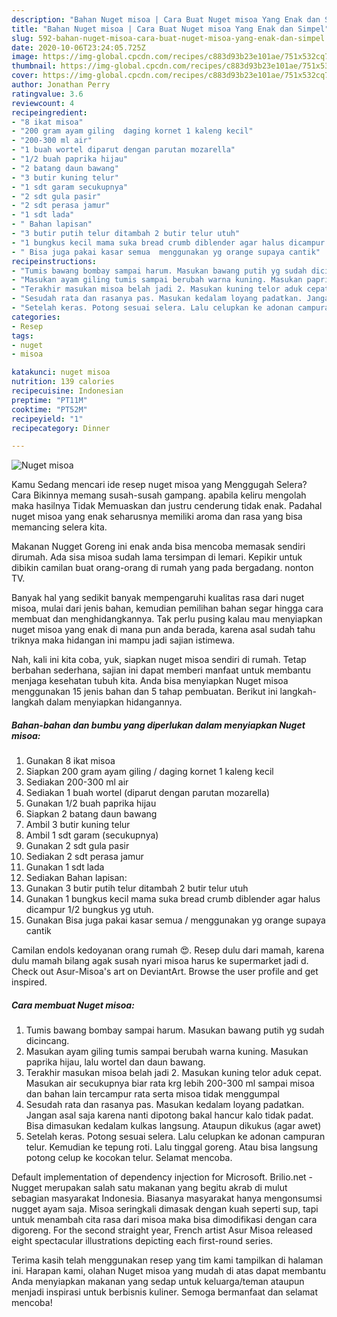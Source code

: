 ```yaml
---
description: "Bahan Nuget misoa | Cara Buat Nuget misoa Yang Enak dan Simpel"
title: "Bahan Nuget misoa | Cara Buat Nuget misoa Yang Enak dan Simpel"
slug: 592-bahan-nuget-misoa-cara-buat-nuget-misoa-yang-enak-dan-simpel
date: 2020-10-06T23:24:05.725Z
image: https://img-global.cpcdn.com/recipes/c883d93b23e101ae/751x532cq70/nuget-misoa-foto-resep-utama.jpg
thumbnail: https://img-global.cpcdn.com/recipes/c883d93b23e101ae/751x532cq70/nuget-misoa-foto-resep-utama.jpg
cover: https://img-global.cpcdn.com/recipes/c883d93b23e101ae/751x532cq70/nuget-misoa-foto-resep-utama.jpg
author: Jonathan Perry
ratingvalue: 3.6
reviewcount: 4
recipeingredient:
- "8 ikat misoa"
- "200 gram ayam giling  daging kornet 1 kaleng kecil"
- "200-300 ml air"
- "1 buah wortel diparut dengan parutan mozarella"
- "1/2 buah paprika hijau"
- "2 batang daun bawang"
- "3 butir kuning telur"
- "1 sdt garam secukupnya"
- "2 sdt gula pasir"
- "2 sdt perasa jamur"
- "1 sdt lada"
- " Bahan lapisan"
- "3 butir putih telur ditambah 2 butir telur utuh"
- "1 bungkus kecil mama suka bread crumb diblender agar halus dicampur 12 bungkus yg utuh"
- " Bisa juga pakai kasar semua  menggunakan yg orange supaya cantik"
recipeinstructions:
- "Tumis bawang bombay sampai harum. Masukan bawang putih yg sudah dicincang."
- "Masukan ayam giling tumis sampai berubah warna kuning. Masukan paprika hijau, lalu wortel dan daun bawang."
- "Terakhir masukan misoa belah jadi 2. Masukan kuning telor aduk cepat. Masukan air secukupnya biar rata krg lebih 200-300 ml sampai misoa dan bahan lain tercampur rata serta misoa tidak menggumpal"
- "Sesudah rata dan rasanya pas. Masukan kedalam loyang padatkan. Jangan asal saja karena nanti dipotong bakal hancur kalo tidak padat. Bisa dimasukan kedalam kulkas langsung. Ataupun dikukus (agar awet)"
- "Setelah keras. Potong sesuai selera. Lalu celupkan ke adonan campuran telur. Kemudian ke tepung roti. Lalu tinggal goreng. Atau bisa langsung potong celup ke kocokan telur. Selamat mencoba."
categories:
- Resep
tags:
- nuget
- misoa

katakunci: nuget misoa 
nutrition: 139 calories
recipecuisine: Indonesian
preptime: "PT11M"
cooktime: "PT52M"
recipeyield: "1"
recipecategory: Dinner

---
```



![Nuget misoa](https://img-global.cpcdn.com/recipes/c883d93b23e101ae/751x532cq70/nuget-misoa-foto-resep-utama.jpg)

Kamu Sedang mencari ide resep nuget misoa yang Menggugah Selera? Cara Bikinnya memang susah-susah gampang. apabila keliru mengolah maka hasilnya Tidak Memuaskan dan justru cenderung tidak enak. Padahal nuget misoa yang enak seharusnya memiliki aroma dan rasa yang bisa memancing selera kita.

Makanan Nugget Goreng ini enak anda bisa mencoba memasak sendiri dirumah. Ada sisa misoa sudah lama tersimpan di lemari. Kepikir untuk dibikin camilan buat orang-orang di rumah yang pada bergadang. nonton TV.

Banyak hal yang sedikit banyak mempengaruhi kualitas rasa dari nuget misoa, mulai dari jenis bahan, kemudian pemilihan bahan segar hingga cara membuat dan menghidangkannya. Tak perlu pusing kalau mau menyiapkan nuget misoa yang enak di mana pun anda berada, karena asal sudah tahu triknya maka hidangan ini mampu jadi sajian istimewa.


Nah, kali ini kita coba, yuk, siapkan nuget misoa sendiri di rumah. Tetap berbahan sederhana, sajian ini dapat memberi manfaat untuk membantu menjaga kesehatan tubuh kita. Anda bisa menyiapkan Nuget misoa menggunakan 15 jenis bahan dan 5 tahap pembuatan. Berikut ini langkah-langkah dalam menyiapkan hidangannya.

<!--inarticleads1-->

##### Bahan-bahan dan bumbu yang diperlukan dalam menyiapkan Nuget misoa:

1. Gunakan 8 ikat misoa
1. Siapkan 200 gram ayam giling / daging kornet 1 kaleng kecil
1. Sediakan 200-300 ml air
1. Sediakan 1 buah wortel (diparut dengan parutan mozarella)
1. Gunakan 1/2 buah paprika hijau
1. Siapkan 2 batang daun bawang
1. Ambil 3 butir kuning telur
1. Ambil 1 sdt garam (secukupnya)
1. Gunakan 2 sdt gula pasir
1. Sediakan 2 sdt perasa jamur
1. Gunakan 1 sdt lada
1. Sediakan  Bahan lapisan:
1. Gunakan 3 butir putih telur ditambah 2 butir telur utuh
1. Gunakan 1 bungkus kecil mama suka bread crumb diblender agar halus dicampur 1/2 bungkus yg utuh.
1. Gunakan  Bisa juga pakai kasar semua / menggunakan yg orange supaya cantik


Camilan endols kedoyanan orang rumah 😍. Resep dulu dari mamah, karena dulu mamah bilang agak susah nyari misoa harus ke supermarket jadi d. Check out Asur-Misoa&#39;s art on DeviantArt. Browse the user profile and get inspired. 

<!--inarticleads2-->

##### Cara membuat Nuget misoa:

1. Tumis bawang bombay sampai harum. Masukan bawang putih yg sudah dicincang.
1. Masukan ayam giling tumis sampai berubah warna kuning. Masukan paprika hijau, lalu wortel dan daun bawang.
1. Terakhir masukan misoa belah jadi 2. Masukan kuning telor aduk cepat. Masukan air secukupnya biar rata krg lebih 200-300 ml sampai misoa dan bahan lain tercampur rata serta misoa tidak menggumpal
1. Sesudah rata dan rasanya pas. Masukan kedalam loyang padatkan. Jangan asal saja karena nanti dipotong bakal hancur kalo tidak padat. Bisa dimasukan kedalam kulkas langsung. Ataupun dikukus (agar awet)
1. Setelah keras. Potong sesuai selera. Lalu celupkan ke adonan campuran telur. Kemudian ke tepung roti. Lalu tinggal goreng. Atau bisa langsung potong celup ke kocokan telur. Selamat mencoba.


Default implementation of dependency injection for Microsoft. Brilio.net - Nugget merupakan salah satu makanan yang begitu akrab di mulut sebagian masyarakat Indonesia. Biasanya masyarakat hanya mengonsumsi nugget ayam saja. Misoa seringkali dimasak dengan kuah seperti sup, tapi untuk menambah cita rasa dari misoa maka bisa dimodifikasi dengan cara digoreng. For the second straight year, French artist Asur Misoa released eight spectacular illustrations depicting each first-round series. 

Terima kasih telah menggunakan resep yang tim kami tampilkan di halaman ini. Harapan kami, olahan Nuget misoa yang mudah di atas dapat membantu Anda menyiapkan makanan yang sedap untuk keluarga/teman ataupun menjadi inspirasi untuk berbisnis kuliner. Semoga bermanfaat dan selamat mencoba!
